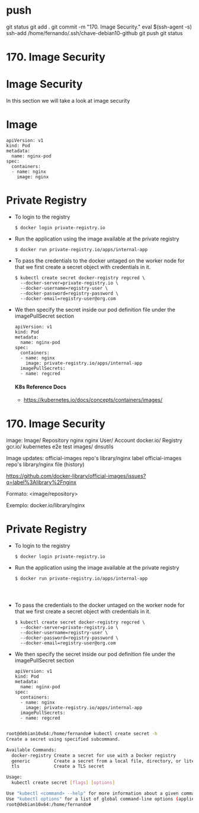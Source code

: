
# #################################################################################################################################################
# #################################################################################################################################################
# #################################################################################################################################################
# #################################################################################################################################################
# #################################################################################################################################################
# push

git status
git add .
git commit -m "170. Image Security."
eval $(ssh-agent -s)
ssh-add /home/fernando/.ssh/chave-debian10-github
git push
git status


# #################################################################################################################################################
# #################################################################################################################################################
# #################################################################################################################################################
# #################################################################################################################################################
# #################################################################################################################################################
# 170. Image Security

# Image Security

In this section we will take a look at image security

# Image
   
  ```
  apiVersion: v1
  kind: Pod
  metadata:
    name: nginx-pod
  spec:
    containers:
    - name: nginx
      image: nginx
  ```
  
  
# Private Registry

- To login to the registry
  ```
  $ docker login private-registry.io
  ```
- Run the application using the image available at the private registry
  ```
  $ docker run private-registry.io/apps/internal-app
  ```
  
  
- To pass the credentials to the docker untaged on the worker node for that we first create a secret object with credentials in it.
  ```
  $ kubectl create secret docker-registry regcred \
    --docker-server=private-registry.io \ 
    --docker-username=registry-user \
    --docker-password=registry-password \
    --docker-email=registry-user@org.com
  ```
- We then specify the secret inside our pod definition file under the imagePullSecret section 
  ```
  apiVersion: v1
  kind: Pod
  metadata:
    name: nginx-pod
  spec:
    containers:
    - name: nginx
      image: private-registry.io/apps/internal-app
    imagePullSecrets:
    - name: regcred
  ```
  
  #### K8s Reference Docs
  - https://kubernetes.io/docs/concepts/containers/images/










# #################################################################################################################################################
# #################################################################################################################################################
# #################################################################################################################################################
# #################################################################################################################################################
# #################################################################################################################################################
# 170. Image Security

image:
Image/
Repository
nginx
nginx
User/
Account
docker.io/
Registry
gcr.io/
kubernetes
e2e test images/ dnsutils



Image updates:
official-images repo's library/nginx label
official-images repo's library/nginx file (history)

<https://github.com/docker-library/official-images/issues?q=label%3Alibrary%2Fnginx>





Formato:
<registry><user-account><image/repository>

Exemplo:
docker.io/library/nginx









# Private Registry

- To login to the registry
  ```
  $ docker login private-registry.io
  ```
- Run the application using the image available at the private registry
  ```
  $ docker run private-registry.io/apps/internal-app



  
- To pass the credentials to the docker untaged on the worker node for that we first create a secret object with credentials in it.
  ```
  $ kubectl create secret docker-registry regcred \
    --docker-server=private-registry.io \ 
    --docker-username=registry-user \
    --docker-password=registry-password \
    --docker-email=registry-user@org.com
  ```
- We then specify the secret inside our pod definition file under the imagePullSecret section 
  ```
  apiVersion: v1
  kind: Pod
  metadata:
    name: nginx-pod
  spec:
    containers:
    - name: nginx
      image: private-registry.io/apps/internal-app
    imagePullSecrets:
    - name: regcred
  ```
  






~~~~bash

root@debian10x64:/home/fernando# kubectl create secret -h
Create a secret using specified subcommand.

Available Commands:
  docker-registry Create a secret for use with a Docker registry
  generic         Create a secret from a local file, directory, or literal value
  tls             Create a TLS secret

Usage:
  kubectl create secret [flags] [options]

Use "kubectl <command> --help" for more information about a given command.
Use "kubectl options" for a list of global command-line options (applies to all commands).
root@debian10x64:/home/fernando#

~~~~